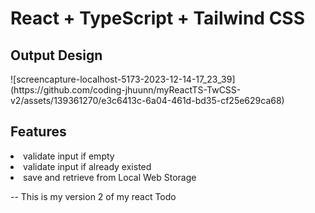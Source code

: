 # React + TypeScript + Tailwind CSS

<h2>Output Design</h2>
![screencapture-localhost-5173-2023-12-14-17_23_39](https://github.com/coding-jhuunn/myReactTS-TwCSS-v2/assets/139361270/e3c6413c-6a04-461d-bd35-cf25e629ca68)

<h2>Features</h2>

<li>validate input if empty</ul>
<li>validate input if already existed</ul>
<li>save and retrieve from Local Web Storage</ul>

-- This is my version 2 of my react Todo 
